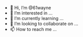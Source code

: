- 👋 Hi, I’m @61wayne
- 👀 I’m interested in ...
- 🌱 I’m currently learning ...
- 💞️ I’m looking to collaborate on ...
- 📫 How to reach me ...

<!---
61wayne/61wayne is a ✨ special ✨ repository because its `README.md` (this file) appears on your GitHub profile.
You can click the Preview link to take a look at your changes.
--->
